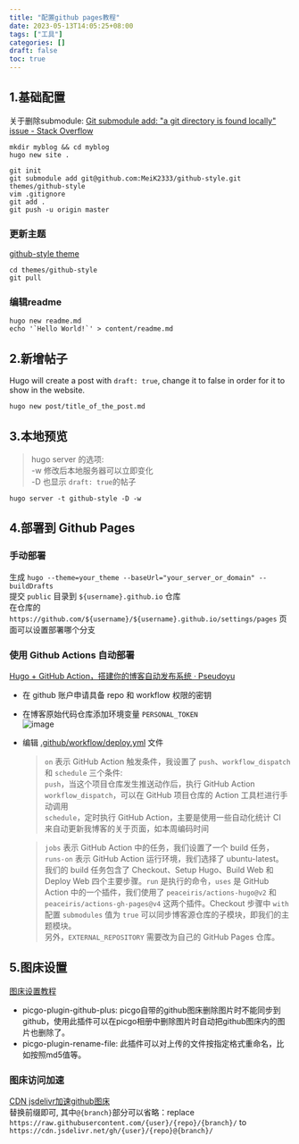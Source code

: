 ```yaml
---
title: "配置github pages教程"
date: 2023-05-13T14:05:25+08:00
tags: ["工具"]
categories: []
draft: false
toc: true
---
```


## 1.基础配置
关于删除submodule: [Git submodule add: "a git directory is found locally" issue - Stack Overflow](https://stackoverflow.com/questions/20929336/git-submodule-add-a-git-directory-is-found-locally-issue)
```
mkdir myblog && cd myblog
hugo new site .

git init
git submodule add git@github.com:MeiK2333/github-style.git themes/github-style
vim .gitignore
git add .
git push -u origin master
```

### 更新主题
[github-style theme](https://themes.gohugo.io/themes/github-style/)  
```
cd themes/github-style
git pull
```

### 编辑readme

```
hugo new readme.md
echo '`Hello World!`' > content/readme.md
```

## 2.新增帖子

Hugo will create a post with `draft: true`, change it to false in order for it to show in the website.  
```shell
hugo new post/title_of_the_post.md
```

## 3.本地预览

> hugo server 的选项:  
-w 修改后本地服务器可以立即变化  
-D 也显示 `draft: true`的帖子

`hugo server -t github-style -D -w`

## 4.部署到 Github Pages

### 手动部署

生成 `hugo --theme=your_theme --baseUrl="your_server_or_domain" --buildDrafts`  
提交 `public` 目录到 `${username}.github.io` 仓库  
在仓库的 `https://github.com/${username}/${username}.github.io/settings/pages` 页面可以设置部署哪个分支

### 使用 Github Actions 自动部署
[Hugo + GitHub Action，搭建你的博客自动发布系统 · Pseudoyu](https://www.pseudoyu.com/zh/2022/05/29/deploy_your_blog_using_hugo_and_github_action/)

- 在 github 账户申请具备 repo 和 workflow 权限的密钥
- 在博客原始代码仓库添加环境变量 `PERSONAL_TOKEN`  
![image](https://cdn.jsdelivr.net/gh/devin0x01/myimages@master/githubpages/image_a98bd2b10c3990c971f643943b261a8d.png)
- 编辑 [.github/workflow/deploy.yml](https://github.com/devin0x01/myblogs/blob/master/.github/workflows/deploy.yml) 文件

  > `on` 表示 GitHub Action 触发条件，我设置了 `push`、`workflow_dispatch` 和 `schedule` 三个条件:  
  `push`，当这个项目仓库发生推送动作后，执行 GitHub Action  
  `workflow_dispatch`，可以在 GitHub 项目仓库的 Action 工具栏进行手动调用  
  `schedule`，定时执行 GitHub Action，主要是使用一些自动化统计 CI 来自动更新我博客的关于页面，如本周编码时间  

  > `jobs` 表示 GitHub Action 中的任务，我们设置了一个 build 任务，`runs-on` 表示 GitHub Action 运行环境，我们选择了 ubuntu-latest。  
  我们的 build 任务包含了 Checkout、Setup Hugo、Build Web 和 Deploy Web 四个主要步骤。`run` 是执行的命令，`uses` 是 GitHub Action 中的一个插件，我们使用了 `peaceiris/actions-hugo@v2` 和 `peaceiris/actions-gh-pages@v4` 这两个插件。Checkout 步骤中 `with` 配置 `submodules` 值为 `true` 可以同步博客源仓库的子模块，即我们的主题模块。  
  另外，`EXTERNAL_REPOSITORY` 需要改为自己的 GitHub Pages 仓库。

## 5.图床设置
[图床设置教程](http://www.duheweb.com/post/20210421125522.html)  
- picgo-plugin-github-plus: picgo自带的github图床删除图片时不能同步到github，使用此插件可以在picgo相册中删除图片时自动把github图床内的图片也删除了。
- picgo-plugin-rename-file: 此插件可以对上传的文件按指定格式重命名，比如按照md5值等。

### 图床访问加速
[CDN jsdelivr加速github图床](https://finisky.github.io/speedupgithubbycdn)  
替换前缀即可, 其中`@{branch}`部分可以省略：replace `https://raw.githubusercontent.com/{user}/{repo}/{branch}/`
to `https://cdn.jsdelivr.net/gh/{user}/{repo}@{branch}/`
